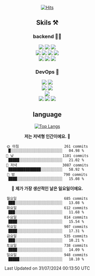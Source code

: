 <div align="center">

[![Hits](https://hits.seeyoufarm.com/api/count/incr/badge.svg?url=https%3A%2F%2Fgithub.com%2Fzxcv9203%2Fhit-counter&count_bg=%23FF7272&title_bg=%23324C2E&icon=codeigniter.svg&icon_color=%23DD5B5B&title=%EB%B0%A9%EB%AC%B8%EC%9E%90&edge_flat=false)](https://hits.seeyoufarm.com)
  
## Skils ⚒️
### backend 🧑‍💻
  
<img src="https://img.shields.io/badge/Java-FF6600?style=flat-square&logo=buymeacoffee&logoColor=white"/>
<img src="https://img.shields.io/badge/Go-0099FF?style=flat-square&logo=go&logoColor=white"/>
<img src="https://img.shields.io/badge/Kotlin-7F52FF?style=flat-square&logo=kotlin&logoColor=white"/>
  
  
<br />
  
<img src="https://img.shields.io/badge/Spring-339933?style=flat-square&logo=Spring&logoColor=white"/>
<img src="https://img.shields.io/badge/Spring Boot-339933?style=flat-square&logo=Spring Boot&logoColor=white"/>
<img src="https://img.shields.io/badge/Spring Security-339933?style=flat-square&logo=Spring Security&logoColor=white"/>
  
<img src="https://img.shields.io/badge/Spring Data JPA-339933?style=flat-square&logo=Hibernate&logoColor=white"/>

<br />
  
  <img src="https://img.shields.io/badge/mysql-0099FF?style=flat-square&logo=mysql&logoColor=white"/>
  <img src="https://img.shields.io/badge/mariadb-0099FF?style=flat-square&logo=mariadb&logoColor=white"/>
  <img src="https://img.shields.io/badge/mongoDB-47A248?style=flat-square&logo=mongodb&logoColor=white"/>
  
  
### DevOps 🚀
  
  <img src="https://img.shields.io/badge/docker-2496ED?style=flat-square&logo=docker&logoColor=white"/>
  <img src="https://img.shields.io/badge/kubernetes-326CE5?style=flat-square&logo=kubernetes&logoColor=white"/>
  
  <br />
  
  <img src="https://img.shields.io/badge/Github Actions-2088FF?style=flat-square&logo=githubactions&logoColor=white"/>
  <img src="https://img.shields.io/badge/Jenkins-D24939?style=flat-square&logo=jenkins&logoColor=white"/>
  
  
  <br />
  <img src="https://img.shields.io/badge/terraform-7B42BC?style=flat-square&logo=terraform&logoColor=white"/>
  
  <br />
  <img src="https://img.shields.io/badge/Amazon AWS-232F3E?style=flat-square&logo=Amazon AWS&logoColor=white"/>

  <img src="https://img.shields.io/badge/GCP-4285F4?style=flat-square&logo=googlecloud&logoColor=white"/>
  <img src="https://img.shields.io/badge/NCP-03C75A?style=flat-square&logo=naver&logoColor=white"/>
  
  
## language

[![Top Langs](https://github-readme-stats.vercel.app/api/top-langs/?username=zxcv9203&hide=html&exclude_repo=zxcv9203.github.io,golB&theme=grate-gatsby)](https://github.com/zxcv9203/github-readme-stats)
  
<!--START_SECTION:waka-->
**저는 저녁형 인간이에요. 🦉** 

```text
🌞 아침                     261 commits         █░░░░░░░░░░░░░░░░░░░░░░░░   04.98 % 
🌆 낮　                     1101 commits        █████░░░░░░░░░░░░░░░░░░░░   21.02 % 
🌃 저녁                     3087 commits        ███████████████░░░░░░░░░░   58.92 % 
🌙 밤　                     790 commits         ████░░░░░░░░░░░░░░░░░░░░░   15.08 % 
```
📅 **제가 가장 생산적인 날은 일요일이에요.** 

```text
월요일                      685 commits         ███░░░░░░░░░░░░░░░░░░░░░░   13.08 % 
화요일                      612 commits         ███░░░░░░░░░░░░░░░░░░░░░░   11.68 % 
수요일                      814 commits         ████░░░░░░░░░░░░░░░░░░░░░   15.54 % 
목요일                      907 commits         ████░░░░░░░░░░░░░░░░░░░░░   17.31 % 
금요일                      535 commits         ███░░░░░░░░░░░░░░░░░░░░░░   10.21 % 
토요일                      738 commits         ████░░░░░░░░░░░░░░░░░░░░░   14.09 % 
일요일                      948 commits         █████░░░░░░░░░░░░░░░░░░░░   18.10 % 
```



 Last Updated on 31/07/2024 00:13:50 UTC
<!--END_SECTION:waka-->
  
</div>

